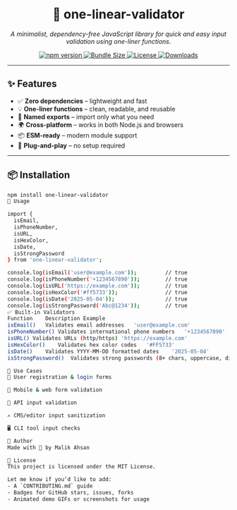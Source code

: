 <h1 align="center">📏 one-linear-validator</h1>

<p align="center">
  <i>A minimalist, dependency-free JavaScript library for quick and easy input validation using one-liner functions.</i>
</p>

<p align="center">
  <a href="https://www.npmjs.com/package/one-linear-validator">
    <img src="https://img.shields.io/npm/v/one-linear-validator?style=for-the-badge" alt="npm version" />
  </a>
  <a href="https://www.npmjs.com/package/one-linear-validator">
    <img src="https://img.shields.io/bundlephobia/min/one-linear-validator?style=for-the-badge" alt="Bundle Size" />
  </a>
  <a href="https://github.com/MalikAhsan123/one-linear-validator/blob/main/LICENSE">
    <img src="https://img.shields.io/npm/l/one-linear-validator?style=for-the-badge" alt="License" />
  </a>
  <a href="https://www.npmjs.com/package/one-linear-validator">
    <img src="https://img.shields.io/npm/dt/one-linear-validator?style=for-the-badge" alt="Downloads" />
  </a>
</p>

---

## ✨ Features

- ✅ **Zero dependencies** – lightweight and fast  
- 💡 **One-liner functions** – clean, readable, and reusable  
- 🔗 **Named exports** – import only what you need  
- 🌍 **Cross-platform** – works in both Node.js and browsers  
- 📦 **ESM-ready** – modern module support  
- 🧩 **Plug-and-play** – no setup required  

---

## 📦 Installation

```bash
npm install one-linear-validator
🚀 Usage

import {
  isEmail,
  isPhoneNumber,
  isURL,
  isHexColor,
  isDate,
  isStrongPassword
} from 'one-linear-validator';

console.log(isEmail('user@example.com'));         // true
console.log(isPhoneNumber('+1234567890'));        // true
console.log(isURL('https://example.com'));        // true
console.log(isHexColor('#ff5733'));               // true
console.log(isDate('2025-05-04'));                // true
console.log(isStrongPassword('Abc@1234'));        // true
✅ Built-in Validators
Function	Description	Example
isEmail()	Validates email addresses	'user@example.com'
isPhoneNumber()	Validates international phone numbers	'+1234567890'
isURL()	Validates URLs (http/https)	'https://example.com'
isHexColor()	Validates hex color codes	'#FF5733'
isDate()	Validates YYYY-MM-DD formatted dates	'2025-05-04'
isStrongPassword()	Validates strong passwords (8+ chars, uppercase, digit, special char)	'Abc@1234'

💼 Use Cases
🔐 User registration & login forms

📱 Mobile & web form validation

🧾 API input validation

✍️ CMS/editor input sanitization

🖥️ CLI tool input checks

🧠 Author
Made with 💙 by Malik Ahsan

📄 License
This project is licensed under the MIT License.

Let me know if you’d like to add:
- A `CONTRIBUTING.md` guide
- Badges for GitHub stars, issues, forks
- Animated demo GIFs or screenshots for usage